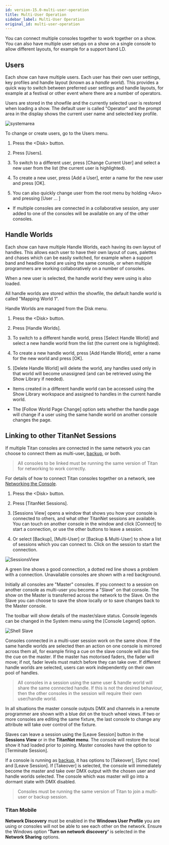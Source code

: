 ```yaml
---
id: version-15.0-multi-user-operation
title: Multi-User Operation
sidebar_label: Multi-User Operation
original_id: multi-user-operation
---
```


You can connect multiple consoles together to work together on a show.
You can also have multiple user setups on a show on a single console to
allow different layouts, for example for a support band LD.

Users
-----

Each show can have multiple users. Each user has their own user
settings, key profiles and handle layout (known as a *handle world*).
This provides a quick way to switch between preferred user settings and
handle layouts, for example at a festival or other event where there are
a number of operators.

Users are stored in the showfile and the currently selected user is
restored when loading a show. The default user is called "Operator" and
the prompt area in the display shows the current user name and selected
key profile.

![systemarea](/docs/images/System-Area.png)

To change or create users, go to the Users menu.

1. Press the \<Disk\> button.

2. Press \[Users\].

3. To switch to a different user, press \[Change Current User\] and
select a new user from the list (the current user is highlighted).

4. To create a new user, press \[Add a User\], enter a name for the new
user and press \[OK\].

5. You can also quickly change user from the root menu by holding
\<Avo\> and pressing \[User ... \]

-   If multiple consoles are connected in a collaborative session, any
    user added to one of the consoles will be available on any of the
    other consoles.

Handle Worlds
-------------

Each show can have multiple Handle Worlds, each having its own layout of
handles. This allows each user to have their own layout of cues,
palettes and chases which can be easily switched, for example when a
support band and headline band are using the same console, or when
multiple programmers are working collaboratively on a number of
consoles.

When a new user is selected, the handle world they were using is also
loaded.

All handle worlds are stored within the showfile, the default handle
world is called "Mapping World 1".

Handle Worlds are managed from the Disk menu.

1. Press the \<Disk\> button.

2. Press \[Handle Worlds\].

3. To switch to a different handle world, press \[Select Handle World\]
and select a new handle world from the list (the current one is
highlighted).

4. To create a new handle world, press \[Add Handle World\], enter a
name for the new world and press \[OK\].

5. \[Delete Handle World\] will delete the world, any handles used only
in that world will become unassigned (and can be retrieved using the
Show Library if needed).

-   Items created in a different handle world can be accessed using the
    Show Library workspace and assigned to handles in the current handle
    world.

-   The \[Follow World Page Change\] option sets whether the handle page
    will change if a user using the same handle world on another console
    changes the page.

Linking to other TitanNet Sessions
----------------------------------

If multiple Titan consoles are connected in the same network you can
choose to connect them as multi-user, 
[backup](../running-the-show/linking-consoles-for-multi-user-or-backup.md#setting-up-consoles-for-backup),
or both. 

> All consoles to be linked must be running the same version of Titan
for networking to work correctly.

For details of how to connect Titan consoles together on a network, see
[Networking the Console](../networking.md).

1. Press the \<Disk\> button.

2. Press \[TitanNet Sessions\].

3. \[Sessions View\] opens a window that shows you how your console is
connected to others, and what other TitanNet sessions are available. You
can touch on another console in the window and click \[Connect\] to
start a connection, or use the other buttons to leave a session.

4. Or select \[Backup\], \[Multi-User\] or \[Backup & Multi-User\] to
show a list of sessions which you can connect to. Click on the session
to start the connection.

![SessionsView](/docs/images/SessionsView.png)

A green line shows a good connection, a dotted red line shows a
problem with a connection. Unavailable consoles are shown with a red
background.

Initially all consoles are "Master" consoles. If you connect to a
session on another console as multi-user you become a "Slave" on
that console. The show on the Master is transferred across the
network to the Slave. On the Slave you can choose to save the show
locally or to save changes back to the Master console.

The toolbar will show details of the master/slave status. Console
legends can be changed in the System menu using the \[Console
Legend\] option.

![Shell Slave](/docs/images/Shell-Slave.png)

Consoles connected in a multi-user session work on the same show. If
the same handle worlds are selected then an action on one console is
mirrored across them all, for example firing a cue on the slave
console will also fire the cue on the master. If the master has
motorised faders, the fader will move; if not, fader levels must
match before they can take over. If different handle worlds are
selected, users can work independently on their own pool of handles.

> All consoles in a session using the same user & handle world will
  share the same connected handle. If this is not the desired
  behaviour, then  the other consoles in the session will require
  their own user/handle world.

In all situations the master console outputs DMX and channels in a
remote programmer are shown with a blue dot on the touch wheel
views. If two or more consoles are editing the same fixture, the
last console to change any attribute will take over control of the
fixture.

Slaves can leave a session using the \[Leave Session\] button in the
**Sessions View** or in the **TitanNet menu**. The console will restore the
local show it had loaded prior to joining. Master consoles have the
option to \[Terminate Session\].

If a console is running as
[backup](../running-the-show/linking-consoles-for-multi-user-or-backup.md#setting-up-consoles-for-backup),
it has options to \[Takeover\],
\[Sync now\] and \[Leave Session\]. If \[Takeover\] is selected, the
console will immediately become the master and take over DMX output
with the chosen user and handle worlds selected. The console which
was master will go into a dormant state with DMX disabled.

> Consoles must be running the same version of Titan to join a multi-user or
backup session.

### Titan Mobile

**Network Discovery** must be enabled in the **Windows User Profile** you
are using or consoles will not be able to see each other on the network.
Ensure the Windows option **'Turn on network discovery'** is selected in
the **Network Sharing** options.
